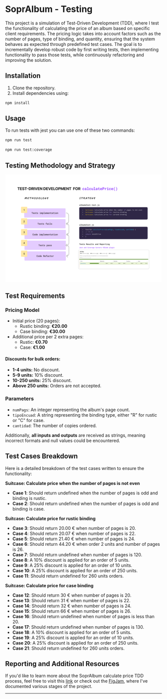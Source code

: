 # SoprAlbum - Testing

This project is a simulation of Test-Driven Development (TDD), where I test the functionality of calculating the price of an album based on specific client requirements. The pricing logic takes into account factors such as the number of pages, type of binding, and quantity, ensuring that the system behaves as expected through predefined test cases. The goal is to incrementally develop robust code by first writing tests, then implementing functionality to pass those tests, while continuously refactoring and improving the solution.

## Installation

1. Clone the repository.
2. Install dependencies using:

```bash
npm install
```

## Usage

To run tests with jest you can use one of these two commands:

```bash
npm run test
```

```bash
npm run test:coverage
```

## Testing Methodology and Strategy

![Methodology and Strategy image](./public/methodology-and-strategy.png)

## Test Requirements

### Pricing Model

- Initial price (20 pages):
  - Rustic binding: **€20.00**
  - Case binding: **€30.00**
- Additional price per 2 extra pages:
  - Rustic: **€0.70**
  - Case: **€1.00**

#### Discounts for bulk orders:

- **1-4 units:** No discount.
- **5-9 units:** 10% discount.
- **10-250 units:** 25% discount.
- **Above 250 units:** Orders are not accepted.

### Parameters

- `numPags`: An integer representing the album's page count.
- `tipoEncuad`: A string representing the binding type, either "R" for rustic or "C" for case.
- `cantidad`: The number of copies ordered.

Additionally, **all inputs and outputs** are received as strings, meaning incorrect formats and null values could be encountered.

## Test Cases Breakdown

Here is a detailed breakdown of the test cases written to ensure the functionality:

**Suitcase: Calculate price when the number of pages is not even**

- **Case 1**: Should return undefined when the number of pages is odd and binding is rustic.
- **Case 2**: Should return undefined when the number of pages is odd and binding is case.

**Suitcase: Calculate price for rustic binding**

- **Case 3**: Should return 20.00 € when number of pages is 20.
- **Case 4**: Should return 20.07 € when number of pages is 22.
- **Case 5**: Should return 21.40 € when number of pages is 24.
- **Case 6**: Should return 44.20 € when order 2 units and number of pages is 26.
- **Case 7**: Should return undefined when number of pages is 120.
- **Case 8**: A 10% discount is applied for an order of 5 units.
- **Case 9**: A 25% discount is applied for an order of 10 units.
- **Case 10**: A 25% discount is applied for an order of 250 units.
- **Case 11**: Should return undefined for 260 units orders.

**Suitcase: Calculate price for case binding**

- **Case 12**: Should return 30 € when number of pages is 20.
- **Case 13**: Should return 31 € when number of pages is 22.
- **Case 14**: Should return 32 € when number of pages is 24.
- **Case 15**: Should return 66 € when number of pages is 26.
- **Case 16**: Should return undefined when number of pages is less than 20.
- **Case 17**: Should return undefined when number of pages is 130.
- **Case 18**: A 10% discount is applied for an order of 5 units.
- **Case 19**: A 25% discount is applied for an order of 10 units.
- **Case 20**: A 25% discount is applied for an order of 250 units.
- **Case 21**: Should return undefined for 260 units orders.

## Reporting and Additional Resources

If you'd like to learn more about the SoprAlbum calculate price TDD process, feel free to visit this [link](https://drive.google.com/file/d/1RKOjvEzNXn8uF7vGO2nZ-0WVcTG7az4V/view?usp=sharing) or check out the [FigJam](https://www.figma.com/board/K2UCMwwdY7JsmcJDFU5tF6/SoprAlbum-Testing?node-id=0-1&t=fsxOiwF7r4mFlnCW-1), where I've documented various stages of the project.

---
